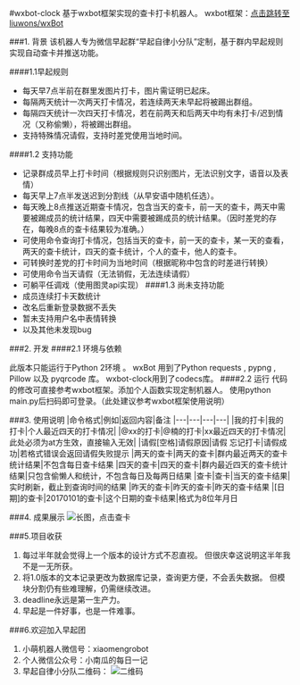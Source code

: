 
#wxbot-clock
基于wxbot框架实现的查卡打卡机器人。
wxbot框架：[点击跳转至liuwons/wxBot](https://github.com/liuwons/wxBot/)

###1. 背景
该机器人专为微信早起群“早起自律小分队”定制，基于群内早起规则实现自动查卡并推送功能。

####1.1早起规则

- 每天早7点半前在群里发图片打卡，图片需证明已起床。
- 每隔两天统计一次两天打卡情况，若连续两天未早起将被踢出群组。
- 每隔四天统计一次四天打卡情况，若在前两天和后两天中均有未打卡/迟到情况（又称偷懒），将被踢出群组。
- 支持特殊情况请假，支持时差党使用当地时间。

####1.2 支持功能
- 记录群成员早上打卡时间（根据规则只识别图片，无法识别文字，语音以及表情）
- 每天早上7点半发送迟到分割线（从早安语中随机任选）。
- 每天晚上8点推送近期查卡情况，包含当天的查卡，前一天的查卡，两天中需要被踢成员的统计结果，四天中需要被踢成员的统计结果。（因时差党的存在，每晚8点的查卡结果较为准确。）
- 可使用命令查询打卡情况，包括当天的查卡，前一天的查卡，某一天的查看，两天的查卡统计，四天的查卡统计，个人的查卡，他人的查卡。
- 可转换时差党的打卡时间为当地时间（根据昵称中包含的时差进行转换）
- 可使用命令当天请假（无法销假，无法连续请假）
- 可躺平任调戏（使用图灵api实现）
####1.3 尚未支持功能
- 成员连续打卡天数统计
- 改名后重新登录数据不丢失
- 暂未支持用户名中表情转换
-  以及其他未发现bug



###2. 开发
####2.1 环境与依赖

此版本只能运行于Python 2环境 。
wxBot 用到了Python requests , pypng , Pillow 以及 pyqrcode 库。
wxbot-clock用到了codecs库。
####2.2 运行
代码的修改可直接参考wxbot框架。添加个人函数实现定制机器人。
使用python main.py后扫码即可登录。（此处建议参考wxbot框架使用说明）

###3. 使用说明
|命令格式|例如|返回内容|备注
|---|---|---|---|
|我的打卡|我的打卡|个人最近四天的打卡情况|
|@xx的打卡|@楠的打卡|xx最近四天的打卡情况|此处必须为at方生效，直接输入无效|
|请假[空格]请假原因|请假 忘记打卡|请假成功|若格式错误会返回请假失败提示
|两天的查卡|两天的查卡|群内最近两天的查卡统计结果|不包含每日查卡结果
|四天的查卡|四天的查卡|群内最近四天的查卡统计结果|只包含偷懒人和统计，不包含每日及每两日结果
|查卡|查卡|当天的查卡结果|实时刷新，截止到查询时间的结果
|昨天的查卡|昨天的查卡|昨天的查卡结果
|[日期]的查卡|20170101的查卡|这个日期的查卡结果|格式为8位年月日

###4. 成果展示
![长图，点击查卡](http://img.blog.csdn.net/20170107185747785?watermark/2/text/aHR0cDovL2Jsb2cuY3Nkbi5uZXQvc2F0YW5u/font/5a6L5L2T/fontsize/400/fill/I0JBQkFCMA==/dissolve/70/gravity/SouthEast)

###5.项目收获
1. 每过半年就会觉得上一个版本的设计方式不忍直视。
但很庆幸这说明这半年我不是一无所获。
2. 将1.0版本的文本记录更改为数据库记录，查询更方便，不会丢失数据。
但模块分割仍有些难理解，仍需继续改进。
3. deadline永远是第一生产力。
4. 早起是一件好事，也是一件难事。

###6.欢迎加入早起团
1. 小萌机器人微信号：xiaomengrobot
2. 个人微信公众号：小南瓜的每日一记
3. 早起自律小分队二维码：
![二维码](http://img.blog.csdn.net/20170107190525585?watermark/2/text/aHR0cDovL2Jsb2cuY3Nkbi5uZXQvc2F0YW5u/font/5a6L5L2T/fontsize/400/fill/I0JBQkFCMA==/dissolve/70/gravity/SouthEast)





